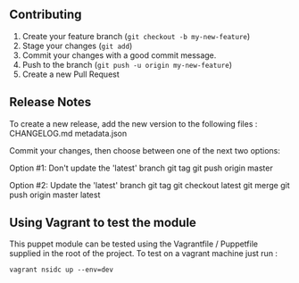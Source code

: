 ## Contributing

1. Create your feature branch (`git checkout -b my-new-feature`)
2. Stage your changes (`git add`)
3. Commit your changes with a good commit message.
4. Push to the branch (`git push -u origin my-new-feature`)
5. Create a new Pull Request

## Release Notes

To create a new release, add the new version to the following files :
CHANGELOG.md
metadata.json

Commit your changes, then choose between one of the next two options:

Option #1: Don't update the 'latest' branch
git tag <new-version>
git push origin master <new-version>

Option #2: Update the 'latest' branch
git tag <new-version>
git checkout latest
git merge <new-version>
git push origin master <new-version> latest

## Using Vagrant to test the module

This puppet module can be tested using the Vagrantfile / Puppetfile supplied in the root of the project. To test on a vagrant machine just run :
```shell
vagrant nsidc up --env=dev
```
